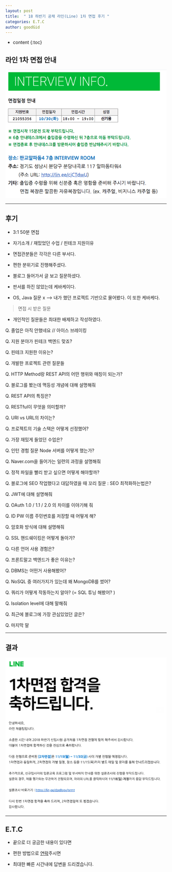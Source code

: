 ```yaml
---
layout: post
title:  " 18 하반기 공채 라인(Line) 1차 면접 후기 "
categories: E.T.C
author: goodGid
---
```

* content
{:toc}

## 라인 1차 면접 안내

![](/assets/img/posts/18_Second_Half_Line_1st_Interview_1.png)







---

## 후기

* 3:1 50분 면접

* 자기소개 / 재밌었던 수업 / 핀테크 지원이유

* 면접관분들은 각각은 다른 부서다.

* 편한 분위기로 진행해주셨다.

* 블로그 들어가서 글 보고 질문하셨다.

* 판서를 하진 않았는데 케바케이다.

* OS, Java 질문 x —> 내가 했던 프로젝트 기반으로 물어봤다. 이 또한 케바케다.

> 면접 시 받은 질문

* 개인적인 질문들은 최대한 배제하고 작성하였다.

Q. 졸업은 아직 안했네요  // 아이스 브레이킹 

Q. 지원 분야가 핀테크 백엔드 맞죠?

Q. 핀테크 지원한 이유는?

Q. 개발한 프로젝트 관련 질문들 

Q. HTTP Method랑 REST API의 어떤 행위와 매칭이 되는가? 

Q. 블로그를 봤는데 멱등성 개념에 대해 설명해줘 

Q. REST API의 특징은?

Q. RESTful이 무엇을 의미할까?

Q. URI vs URL의 차이는?

Q. 프로젝트의 기술 스택은 어떻게 선정했어?

Q. 가장 재밌게 들었던 수업은?

Q. 인턴 경험 질문 Node 서버를 어떻게 했는가?

Q. Naver.com을 들어가는 일련의 과정을 설명해줘

Q. 정적 파일을 빨리 받고 싶으면 어떻게 해야할까?

Q. 블로그에 SEO 작업했다고 대답하였을 때 꼬리 질문 : SEO 최적화하는법은?

Q. JWT에 대해 설명해줘

Q. OAuth 1.0 / 1.1 / 2.0 의 차이를 이야기해 줘

Q. ID PW 이름 주민번호를 저장할 때 어떻게 해? 

Q. 암호화 방식에 대해 설명해줘

Q. SSL 핸드쉐이킹은 어떻게 돌아가?

Q. 다른 언어 사용 경험은?

Q. 프론트말고 백엔드가 좋은 이유는?

Q. DBMS는 어떤거 사용해봤어?

Q. NoSQL 중 여러가지가 있는데 왜 MongoDB를 썼어?

Q. 쿼리가 어떻게 작동하는지 알아? (= SQL 튜닝 해봤어? )

Q. Isolation level에 대해 말해줘

Q. 최근에 블로그에 가장 관심있었던 글은?

Q. 마지막 말

---

## 결과

![](/assets/img/posts/18_Second_Half_Line_1st_Interview_2.png)

---

## E.T.C

* 끝으로 더 궁금한 내용이 있다면 

* 편한 방법으로 [연락]({{stie.url}}/about/#contact)주시면 

* 최대한 빠른 시간내에 답변을 드리겠습니다.
